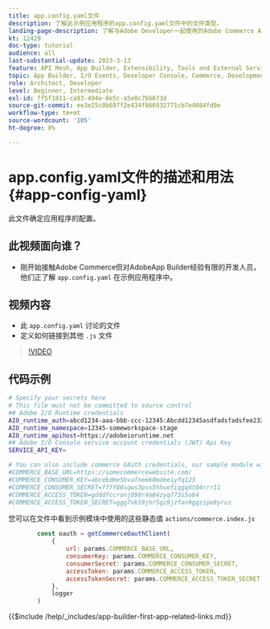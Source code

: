 ```yaml
---
title: app.config.yaml文件
description: 了解此示例应用程序的app.config.yaml文件中的文件类型。
landing-page-description: 了解与Adobe Developer一起使用的Adobe Commerce App Builder以及app.config.yaml中会包含哪些类型的文件。
kt: 12429
doc-type: tutorial
audience: all
last-substantial-update: 2023-3-13
feature: API Mesh, App Builder, Extensibility, Tools and External Services, Backend Development
topic: App Builder, I/O Events, Developer Console, Commerce, Development, Integrations
role: Architect, Developer
level: Beginner, Intermediate
exl-id: ff5f1811-ca93-494e-8e5c-a5e0c7bb673d
source-git-commit: ee3e25c0b697f2e434f866932771cb7e4084fd9e
workflow-type: tm+mt
source-wordcount: '105'
ht-degree: 0%

---
```


# app.config.yaml文件的描述和用法 {#app-config-yaml}

此文件确定应用程序的配置。

## 此视频面向谁？

* 刚开始接触Adobe Commerce但对AdobeApp Builder经验有限的开发人员，他们正了解 `app.config.yaml` 在示例应用程序中。

## 视频内容

* 此 `app.config.yaml` 讨论的文件
* 定义如何链接到其他 `.js` 文件

>[!VIDEO](https://video.tv.adobe.com/v/3416592?quality=12&learn=on)

## 代码示例

```bash
# Specify your secrets here
# This file must not be committed to source control
## Adobe I/O Runtime credentials
AIO_runtime_auth=abcd1234-aaa-bbb-ccc-12345:Abcdd12345asdfadsfadsfee2323232323232
AIO_runtime_namespace=12345-someworkspace-stage
AIO_runtime_apihost=https://adobeioruntime.net
## Adobe I/O Console service account credentials (JWT) Api Key
SERVICE_API_KEY=

# You can also include commerce OAuth credentials, our sample module will use the following example credentials:
#COMMERCE_BASE_URL=https://somecommercewebsite.com/
#COMMERCE_CONSUMER_KEY=abcebdme5bvafnemk0mdeeiyfq123
#COMMERCE_CONSUMER_SECRET=ffff86sqws3pss5hhuofiqgq4t04rrr11
#COMMERCE_ACCESS_TOKEN=gdddfccronj098r4m04zyq773s5o64
#COMMERCE_ACCESS_TOKEN_SECRET=ggg7nb19jhr5gi9jzfan9ggzipe8yrus
```

您可以在文件中看到示例模块中使用的这些静态值 `actions/commerce.index.js`

```javascript
        const oauth = getCommerceOauthClient(
            {
                url: params.COMMERCE_BASE_URL,
                consumerKey: params.COMMERCE_CONSUMER_KEY,
                consumerSecret: params.COMMERCE_CONSUMER_SECRET,
                accessToken: params.COMMERCE_ACCESS_TOKEN,
                accessTokenSecret: params.COMMERCE_ACCESS_TOKEN_SECRET
            },
            logger
        )
```

{{$include /help/_includes/app-builder-first-app-related-links.md}}
